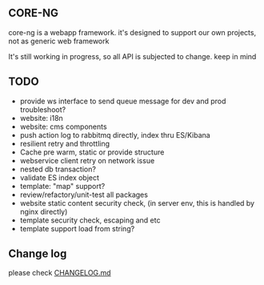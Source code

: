 ## CORE-NG
core-ng is a webapp framework. it's designed to support our own projects, not as generic web framework

It's still working in progress, so all API is subjected to change. keep in mind

## TODO
* provide ws interface to send queue message for dev and prod troubleshoot?
* website: i18n
* website: cms components
* push action log to rabbitmq directly, index thru ES/Kibana
* resilient retry and throttling
* Cache pre warm, static or provide structure
* webservice client retry on network issue
* nested db transaction?
* validate ES index object
* template: "map" support?
* review/refactory/unit-test all packages
* website static content security check, (in server env, this is handled by nginx directly)
* template security check, escaping and etc
* template support load from string?

## Change log
please check [CHANGELOG.md](CHANGELOG.md)

